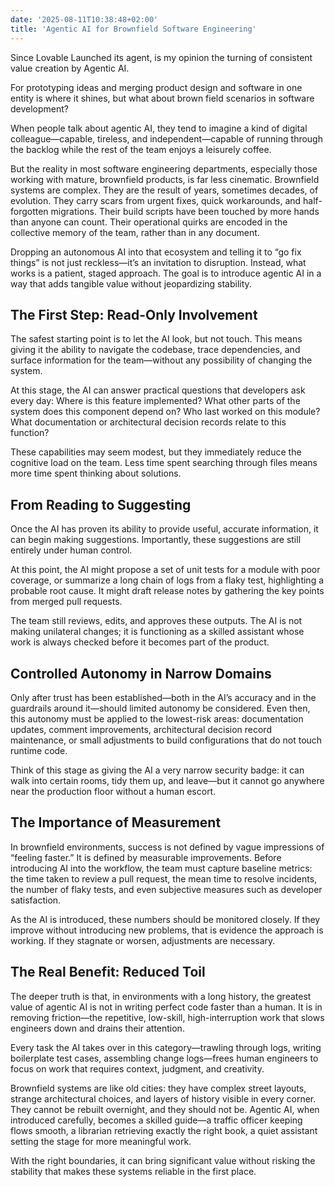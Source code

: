 ```yaml
---
date: '2025-08-11T10:38:48+02:00'
title: 'Agentic AI for Brownfield Software Engineering'
---
```


Since Lovable Launched its agent, is my opinion the turning of consistent value creation by Agentic AI.

For prototyping ideas and merging product design and software in one entity is where it shines, but what about brown field scenarios in software development? 

When people talk about agentic AI, they tend to imagine a kind of digital colleague—capable, tireless, and independent—capable of running through the backlog while the rest of the team enjoys a leisurely coffee.

But the reality in most software engineering departments, especially those working with mature, brownfield products, is far less cinematic. Brownfield systems are complex. They are the result of years, sometimes decades, of evolution. They carry scars from urgent fixes, quick workarounds, and half-forgotten migrations. Their build scripts have been touched by more hands than anyone can count. Their operational quirks are encoded in the collective memory of the team, rather than in any document.

Dropping an autonomous AI into that ecosystem and telling it to “go fix things” is not just reckless—it’s an invitation to disruption. Instead, what works is a patient, staged approach. The goal is to introduce agentic AI in a way that adds tangible value without jeopardizing stability.

## The First Step: Read-Only Involvement

The safest starting point is to let the AI look, but not touch. This means giving it the ability to navigate the codebase, trace dependencies, and surface information for the team—without any possibility of changing the system.

At this stage, the AI can answer practical questions that developers ask every day:
Where is this feature implemented? What other parts of the system does this component depend on? Who last worked on this module? What documentation or architectural decision records relate to this function?

These capabilities may seem modest, but they immediately reduce the cognitive load on the team. Less time spent searching through files means more time spent thinking about solutions.

## From Reading to Suggesting

Once the AI has proven its ability to provide useful, accurate information, it can begin making suggestions. Importantly, these suggestions are still entirely under human control.

At this point, the AI might propose a set of unit tests for a module with poor coverage, or summarize a long chain of logs from a flaky test, highlighting a probable root cause. It might draft release notes by gathering the key points from merged pull requests.

The team still reviews, edits, and approves these outputs. The AI is not making unilateral changes; it is functioning as a skilled assistant whose work is always checked before it becomes part of the product.

## Controlled Autonomy in Narrow Domains

Only after trust has been established—both in the AI’s accuracy and in the guardrails around it—should limited autonomy be considered. Even then, this autonomy must be applied to the lowest-risk areas: documentation updates, comment improvements, architectural decision record maintenance, or small adjustments to build configurations that do not touch runtime code.

Think of this stage as giving the AI a very narrow security badge: it can walk into certain rooms, tidy them up, and leave—but it cannot go anywhere near the production floor without a human escort.

## The Importance of Measurement

In brownfield environments, success is not defined by vague impressions of “feeling faster.” It is defined by measurable improvements. Before introducing AI into the workflow, the team must capture baseline metrics: the time taken to review a pull request, the mean time to resolve incidents, the number of flaky tests, and even subjective measures such as developer satisfaction.

As the AI is introduced, these numbers should be monitored closely. If they improve without introducing new problems, that is evidence the approach is working. If they stagnate or worsen, adjustments are necessary.

## The Real Benefit: Reduced Toil

The deeper truth is that, in environments with a long history, the greatest value of agentic AI is not in writing perfect code faster than a human. It is in removing friction—the repetitive, low-skill, high-interruption work that slows engineers down and drains their attention.

Every task the AI takes over in this category—trawling through logs, writing boilerplate test cases, assembling change logs—frees human engineers to focus on work that requires context, judgment, and creativity.

Brownfield systems are like old cities: they have complex street layouts, strange architectural choices, and layers of history visible in every corner. They cannot be rebuilt overnight, and they should not be. Agentic AI, when introduced carefully, becomes a skilled guide—a traffic officer keeping flows smooth, a librarian retrieving exactly the right book, a quiet assistant setting the stage for more meaningful work.

With the right boundaries, it can bring significant value without risking the stability that makes these systems reliable in the first place.